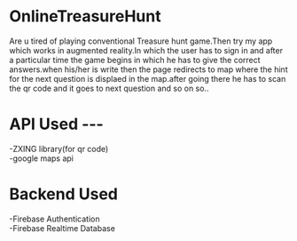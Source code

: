 # OnlineTreasureHunt
Are u tired of playing conventional Treasure hunt game.Then try my app which
works in augmented reality.In which the user has to sign in and after a particular time the game begins in which he has to give the correct answers.when his/her is write then the page redirects to map where the hint for the next question is displaed in the map.after going there he has to scan the qr code and it goes to next question and so on so..

<h1>API Used ---</h1>
-ZXING library(for qr code)<br>
-google maps api

<h1>Backend Used</h1>
-Firebase Authentication<br>
-Firebase Realtime Database
